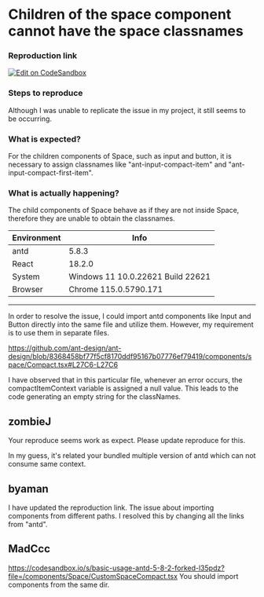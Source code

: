 # Children of the space component cannot have the space classnames

### Reproduction link

[![Edit on CodeSandbox](https://codesandbox.io/static/img/play-codesandbox.svg)](https://codesandbox.io/s/basic-usage-antd-5-8-2-forked-c3sxfh)

### Steps to reproduce

Although I was unable to replicate the issue in my project, it still seems to be occurring.

### What is expected?

For the children components of Space, such as input and button, it is necessary to assign classnames like "ant-input-compact-item" and "ant-input-compact-first-item".

### What is actually happening?

The child components of Space behave as if they are not inside Space, therefore they are unable to obtain the classnames.

| Environment | Info                              |
| ----------- | --------------------------------- |
| antd        | 5.8.3                             |
| React       | 18.2.0                            |
| System      | Windows 11 10.0.22621 Build 22621 |
| Browser     | Chrome 115.0.5790.171             |

---

In order to resolve the issue, I could import antd components like Input and Button directly into the same file and utilize them. However, my requirement is to use them in separate files.

https://github.com/ant-design/ant-design/blob/8368458bf77f5cf8170ddf95167b07776ef79419/components/space/Compact.tsx#L27C6-L27C6

I have observed that in this particular file, whenever an error occurs, the compactItemContext variable is assigned a null value. This leads to the code generating an empty string for the classNames.

<!-- generated by ant-design-issue-helper. DO NOT REMOVE -->

## zombieJ

Your reproduce seems work as expect. Please update reproduce for this.

In my guess, it's related your bundled multiple version of antd which can not consume same context.

## byaman

I have updated the reproduction link. The issue about importing components from different paths. I resolved this by changing all the links from "antd".

## MadCcc

https://codesandbox.io/s/basic-usage-antd-5-8-2-forked-l35pdz?file=/components/Space/CustomSpaceCompact.tsx
You should import components from the same dir.
